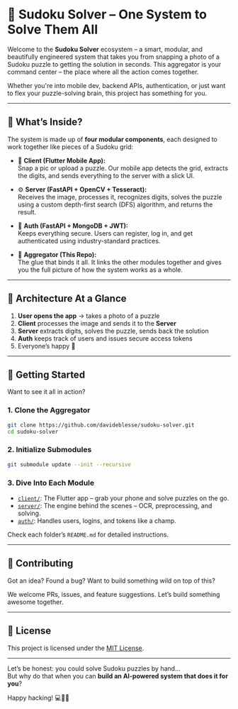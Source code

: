 # 🔢 Sudoku Solver – One System to Solve Them All

Welcome to the **Sudoku Solver** ecosystem – a smart, modular, and beautifully engineered system that takes you from snapping a photo of a Sudoku puzzle to getting the solution in seconds. This aggregator is your command center – the place where all the action comes together.

Whether you're into mobile dev, backend APIs, authentication, or just want to flex your puzzle-solving brain, this project has something for you.

---

## 🧠 What’s Inside?

The system is made up of **four modular components**, each designed to work together like pieces of a Sudoku grid:

- 📱 **Client (Flutter Mobile App):**  
  Snap a pic or upload a puzzle. Our mobile app detects the grid, extracts the digits, and sends everything to the server with a slick UI.

- ⚙️ **Server (FastAPI + OpenCV + Tesseract):**  
  Receives the image, processes it, recognizes digits, solves the puzzle using a custom depth-first search (DFS) algorithm, and returns the result.

- 🔐 **Auth (FastAPI + MongoDB + JWT):**  
  Keeps everything secure. Users can register, log in, and get authenticated using industry-standard practices.

- 🧩 **Aggregator (This Repo):**  
  The glue that binds it all. It links the other modules together and gives you the full picture of how the system works as a whole.

---

## 🧭 Architecture At a Glance

1. **User opens the app** → takes a photo of a puzzle  
2. **Client** processes the image and sends it to the **Server**  
3. **Server** extracts digits, solves the puzzle, sends back the solution  
4. **Auth** keeps track of users and issues secure access tokens  
5. Everyone’s happy 🎉

---

## 🚀 Getting Started

Want to see it all in action?

### 1. Clone the Aggregator

```bash
git clone https://github.com/davideblesse/sudoku-solver.git
cd sudoku-solver
```

### 2. Initialize Submodules

```bash
git submodule update --init --recursive
```

### 3. Dive Into Each Module

- [`client/`](./client): The Flutter app – grab your phone and solve puzzles on the go.  
- [`server/`](./server): The engine behind the scenes – OCR, preprocessing, and solving.  
- [`auth/`](./auth): Handles users, logins, and tokens like a champ.

Check each folder’s `README.md` for detailed instructions.

---

## 🤝 Contributing

Got an idea? Found a bug? Want to build something wild on top of this?

We welcome PRs, issues, and feature suggestions. Let’s build something awesome together.

---

## 📄 License

This project is licensed under the [MIT License](LICENSE).

---

Let’s be honest: you could solve Sudoku puzzles by hand...  
But why do that when you can **build an AI-powered system that does it for you**?

Happy hacking! 💻🧩🔥